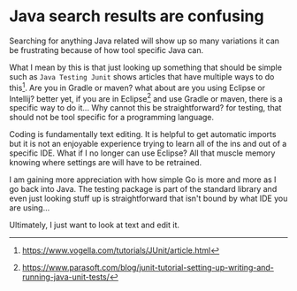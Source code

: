 # Java search results are confusing

Searching for anything Java related will show up so many variations it
can be frustrating because of how tool specific Java can.

What I mean by this is that just looking up something that should be
simple such as `Java Testing Junit` shows articles that have multiple
ways to do this[^1]. Are you in Gradle or maven? what about are you using
Eclipse or Intellij? better yet, if you are in Eclipse[^2] and use Gradle or
maven, there is a specific way to do it... Why cannot this be
straightforward? for testing, that should not be tool specific for a
programming language.

Coding is fundamentally text editing. It is helpful to get automatic
imports but it is not an enjoyable experience trying to learn all of the
ins and out of a specific IDE. What if I no longer can use Eclipse? All
that muscle memory knowing where settings are will have to be retrained.

I am gaining more appreciation with how simple Go is more and more as I
go back into Java. The testing package is part of the standard library
and even just looking stuff up is straightforward that isn't bound by
what IDE you are using...

Ultimately, I just want to look at text and edit it.

[^1]:https://www.vogella.com/tutorials/JUnit/article.html
[^2]:https://www.parasoft.com/blog/junit-tutorial-setting-up-writing-and-running-java-unit-tests/

